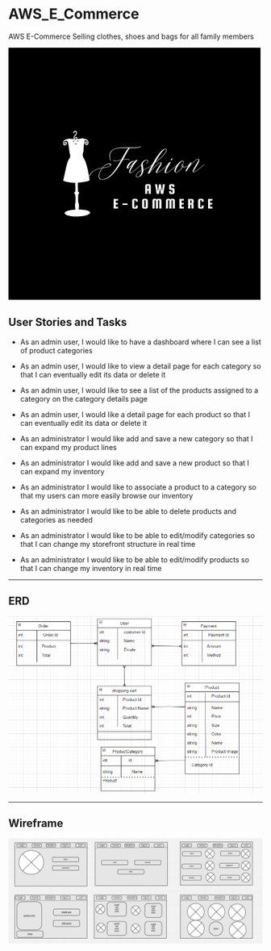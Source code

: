 # AWS_E_Commerce
AWS E-Commerce  Selling clothes, shoes and bags for all family members

![](./Assest/AWS%20E-Commerce.png)

## User Stories and Tasks

* As an admin user, I would like to have a dashboard where I can see a list of product categories
* As an admin user, I would like to view a detail page for each category so that I can eventually edit its data or delete it
* As an admin user, I would like to see a list of the products assigned to a category on the category details page
* As an admin user, I would like a detail page for each product so that I can eventually edit its data or delete it

* As an administrator I would like add and save a new category so that I can expand my product lines
* As an administrator I would like add and save a new product so that I can expand my inventory
* As an administrator I would like to associate a product to a category so that my users can more easily browse our inventory
* As an administrator I would like to be able to delete products and categories as needed
* As an administrator I would like to be able to edit/modify categories so that I can change my storefront structure in real time
* As an administrator I would like to be able to edit/modify products so that I can change my inventory in real time
---
## ERD 
![](./Assest/ERD.png)

---
## Wireframe
![](./Assest/Wireframe.png)

